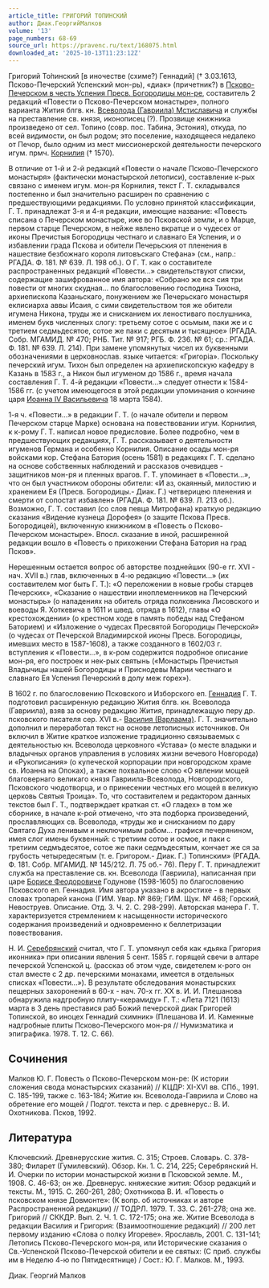 ```yaml
---
article_title: ГРИГОРИЙ ТОПИНСКИЙ
author: Диак.ГеоргийМалков
volume: '13'
page_numbers: 68-69
source_url: https://pravenc.ru/text/168075.html
downloaded_at: '2025-10-13T11:23:12Z'
---
```


Григорий То́пинский [в иночестве (схиме?) Геннадий] († 3.03.1613, Псково-Печерский Успенский мон-рь), «диак» (причетник?) в [Псково-Печерском в честь Успения Пресв. Богородицы мон-ре](<https://pravenc.ru/text/Псково-Печерском в честь Успения Пресв  Богородицы мон-ре.html>), составитель 2 редакций «Повести о Псково-Печерском монастыре», полного варианта Жития блгв. кн. [Всеволода (Гавриила) Мстиславича](<https://pravenc.ru/text/Всеволода (Гавриила) Мстиславича.html>) и службы на преставление св. князя, иконописец (?). Прозвище книжника произведено от сел. Топино (совр. пос. Табина, Эстония), откуда, по всей видимости, он был родом; это поселение, находящееся недалеко от Печор, было одним из мест миссионерской деятельности печерского игум. прмч. [Корнилия](https://pravenc.ru/text/Корнилия.html) († 1570).

В отличие от 1-й и 2-й редакций «Повести о начале Псково-Печерского монастыря» (фактически монастырской летописи), составление к-рых связано с именем игум. мон-ря Корнилия, текст Г. Т. складывался постепенно и был значительно расширен по сравнению с предшествующими редакциями. По условно принятой классификации, Г. Т. принадлежат 3-я и 4-я редакции, имеющие название: «Повесть списана о Печерском монастыре, иже во Псковской земли, и о Марце, первом старце Печерском, в нейже явлено вкратце и о чудесех от иконы Пречистыя Богородицы честнаго и славнаго Ея Успения, и о избавлении града Пскова и обители Печерьския от пленения в нашествие безбожнаго короля литовъскаго Стефана» (см., напр.: РГАДА. Ф. 181. № 639. Л. 198 об.). О Г. Т. как о составителе распространенных редакций «Повести...» свидетельствуют списки, содержащие зашифрованное имя автора: «Собрано же вся сия три повести от многих скудная… по благословению господина Тихона, архиепископа Казаньскаго, понужением же Печерьскаго монастыря еклисиарха аввы Исаия, с сими свидетельством тоя же обители игумена Никона, труды же и снисканием их леностиваго послушника, именем букв численных слогу: третьему сотое с осьмым, паки же и с третием седмьдесятое, сотое же паки с десятым и тысящное» (РГАДА. Собр. МГАМИД. № 470; РНБ. Тит. № 917; РГБ. Ф. 236. № 61; ср.: РГАДА. Ф. 181. № 639. Л. 214). При замене упомянутых чисел их буквенными обозначениями в церковнослав. языке читается: «Григорiа». Поскольку печерский игум. Тихон был определен на архиепископскую кафедру в Казань в 1583 г., а Никон был игуменом до 1586 г., время начала составления Г. Т. 4-й редакции «Повести...» следует отнести к 1584-1586 гг. (с учетом имеющегося в этой редакции упоминания о кончине царя [Иоанна IV Васильевича](<https://pravenc.ru/text/Иоанна IV Васильевича.html>) 18 марта 1584).

1-я ч. «Повести...» в редакции Г. Т. (о начале обители и первом Печерском старце Марке) основана на повествовании игум. Корнилия, к к-рому Г. Т. написал новое предисловие. Более подробно, чем в предшествующих редакциях, Г. Т. рассказывает о деятельности игуменов Германа и особенно Корнилия. Описание осады мон-ря войсками кор. Стефана Батория (осень 1581) в редакциях Г. Т. сделано на основе собственных наблюдений и рассказов очевидцев - защитников мон-ря и пленных врагов. Г. Т. упоминает в «Повести...», что он был участником обороны обители: «И аз, окаянный, милостию и хранением Ея (Пресв. Богородицы.- Диак. Г.) четверицею пленения и смерти от сопостат избавлен» (РГАДА. Ф. 181. № 639. Л. 213 об.). Возможно, Г. Т. составил (со слов певца Митрофана) краткую редакцию сказания «Видение кузнеца Дорофея» (о защите Пскова Пресв. Богородицей), включенную книжником в «Повесть о Псково-Печерском монастыре». Впосл. сказание в иной, расширенной редакции вошло в «Повесть о прихожении Стефана Батория на град Псков».

Нерешенным остается вопрос об авторстве позднейших (90-е гг. XVI - нач. XVII в.) глав, включенных в 4-ю редакцию «Повести...» (их составителем мог быть Г. Т.): «О переложении в новые гробы старцев Печерских», «Сказание о нашествии иноплеменников на Печерский монастырь» (о нападениях на обитель отряда полковника Лисовского и воеводы Я. Хоткевича в 1611 и швед. отряда в 1612), главы «О крестохождении» (о крестном ходе в память победы над Стефаном Баторием) и «Изложение о чудесах Пресвятой Богородицы Печерской» (о чудесах от Печерской Владимирской иконы Пресв. Богородицы, имевших место в 1587-1608), а также созданного в 1602/03 г. вступления к «Повести...», в к-ром содержится подробное описание мон-ря, его построек и нек-рых святынь («Монастырь Пречистыя Владычицы нашей Богородицы и Приснодевы Марии честнаго и славнаго Ея Успения Печерский в долу меж горех»).

В 1602 г. по благословению Псковского и Изборского еп. [Геннадия](https://pravenc.ru/text/Геннадия.html) Г. Т. подготовил расширенную редакцию Жития блгв. кн. Всеволода (Гавриила), взяв за основу редакцию Жития, принадлежащую перу др. псковского писателя сер. XVI в.- [Василия (Варлаама)](<https://pravenc.ru/text/Василия (Варлаама).html>). Г. Т. значительно дополнил и переработал текст на основе летописных источников. Он включил в Житие краткое изложение традиционно связываемых с деятельностью кн. Всеволода церковного «Устава» (о месте владыки и владычных органов управления в условиях жизни вечевого Новгорода) и «Рукописания» (о купеческой корпорации при новгородском храме св. Иоанна на Опоках), а также похвальное слово «О явлении мощей благовернаго великаго князя Гавриила-Всеволода, Новгородского, Псковского чюдотворца, и о принесении честных его мощей в великую церковь Святыя Троица». То, что составителем и редактором данных текстов был Г. Т., подтверждает краткая ст. «О гладех» в том же сборнике, в начале к-рой отмечено, что эта подборка произведений, прославляющих св. Всеволода, «труды же и снисканием по дару Святаго Духа ленивым и неключимым рабом… графися печерянином, имея слог имены буквенный: с третиим сотое и осмое, и паки с третиим седмъдесятое, сотое же паки седмъдесятым, кончает же ся за грубость четыредесятым (т. е. Григором.- Диак. Г.) Топинским» (РГАДА. Ф. 181. Собр. МГАМИД. № 145/212. Л. 75 об.- 76). Перу Г. Т. принадлежит служба на преставление св. кн. Всеволода (Гавриила), написанная при царе [Борисе Феодоровиче](<https://pravenc.ru/text/Борисе Феодоровиче.html>) Годунове (1598-1605) по благословению Псковского еп. Геннадия. Имя автора указано в акростихе - в первых словах тропарей канона (ГИМ. Увар. № 869; ГИМ. Щук. № 468; Горский, Невоструев. Описание. Отд. 3. Ч. 2. С. 298-299). Авторская манера Г. Т. характеризуется стремлением к насыщенности исторического содержания произведений и одновременно к беллетризации повествования.

Н. И. [Серебрянский](https://pravenc.ru/text/Серебрянский.html) считал, что Г. Т. упомянул себя как «дьяка Григория иконника» при описании явления 5 сент. 1585 г. горящей свечи в алтаре печерской Успенской ц. (рассказ об этом чуде, свидетелем к-рого он стал вместе с 2 др. печерскими монахами, имеется в отдельных списках «Повести...»). В результате обследования монастырских пещерных захоронений в 60-х - нач. 70-х гг. XX в. И. И. Плешанова обнаружила надгробную плиту-«керамиду» Г. Т.: «Лета 7121 (1613) марта в 3 день преставися раб Божий печерской диак Григорей Топинской, во иноцех Геннадий схимник» (Плешанова И. И. Каменные надгробные плиты Псково-Печерского мон-ря // Нумизматика и эпиграфика. 1978. Т. 12. С. 66).

## Сочинения

Малков Ю. Г. Повесть о Псково-Печерском мон-ре: (К истории сложения свода монастырских сказаний) // КЦДР: XI-XVI вв. СПб., 1991. С. 185-199, также с. 163-184; Житие кн. Всеволода-Гавриила и Слово на обретение его мощей / Подгот. текста и пер. с древнерус.: В. И. Охотникова. Псков, 1992.

## Литература

Ключевский. Древнерусские жития. С. 315; Строев. Словарь. С. 378-380; Филарет (Гумилевский). Обзор. Кн. 1. С. 214, 225; Серебрянский Н. И. Очерки по истории монастырской жизни в Псковской земле. М., 1908. С. 46-63; он же. Древнерус. княжеские жития: Обзор редакций и тексты. М., 1915. С. 260-261, 280; Охотникова В. И. «Повесть о псковском князе Довмонте»: (К вопр. об источниках и авторе Распространенной редакции) // ТОДРЛ. 1979. Т. 33. С. 261-278; она же. Григорий // СККДР. Вып. 2. Ч. 1. С. 172-175; она же. Житие Всеволода в редакции Василия и Григория: (Взаимоотношение редакций) // 200 лет первому изданию «Слова о полку Игореве». Ярославль, 2001. С. 131-141; Летопись Псково-Печерского мон-ря, или Исторические сказания о Св.-Успенской Псково-Печерской обители и ее святых: (С приб. службы им в Неделю 4-ю по Пятидесятнице) / Сост.: Ю. Г. Малков. М., 1993.

Диак.  Георгий   Малков
